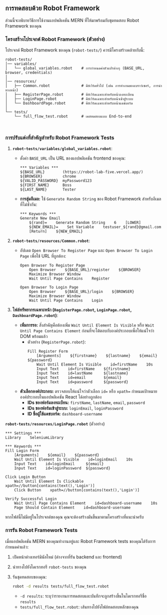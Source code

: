 ## การทดสอบด้วย Robot Framework

ส่วนนี้จะอธิบายวิธีการใช้งานแอปพลิเคชัน MERN ที่ให้มาพร้อมกับชุดทดสอบ Robot Framework ของคุณ

### โครงสร้างโปรเจกต์ Robot Framework (ตัวอย่าง)

โปรเจกต์ Robot Framework ของคุณ (`robot-tests/`) ควรมีโครงสร้างคล้ายกับนี้:

```
robot-tests/
│── variables/
│   └── global_variables.robot    # การกำหนดค่าตัวแปรต่างๆ (BASE_URL, browser, credentials)
│
│── resources/
│   ├── Common.robot              # คีย์เวิร์ดทั่วไป (เช่น การทำงานของเบราว์เซอร์, การนำทางหน้า)
│   ├── RegisterPage.robot        # คีย์เวิร์ดเฉพาะสำหรับหน้าลงทะเบียน
│   ├── LoginPage.robot           # คีย์เวิร์ดเฉพาะสำหรับหน้าเข้าสู่ระบบ
│   └── DashboardPage.robot       # คีย์เวิร์ดเฉพาะสำหรับหน้าแดชบอร์ด
│
└── tests/
    └── full_flow_test.robot      # เคสทดสอบแบบ End-to-end
```
`
`

### การปรับแต่งที่สำคัญสำหรับ Robot Framework Tests

1.  **`robot-tests/variables/global_variables.robot`**:
    *   ตั้งค่า `BASE_URL` เป็น URL ของแอปพลิเคชัน frontend ของคุณ:
        ```robotframework
        *** Variables ***
        ${BASE_URL}        (https://robot-lab-five.vercel.app/)
        ${BROWSER}         chrome
        ${VALID_PASSWORD}  myPassword123
        ${FIRST_NAME}      Boss
        ${LAST_NAME}       Tester
        ```
    *   **การสุ่มอีเมล:** ใช้ `Generate Random String` ของ Robot Framework สำหรับอีเมลที่ไม่ซ้ำกัน:
        ```robotframework
        *** Keywords ***
        Generate New Email
            ${rand}=    Generate Random String    6    [LOWER]
            ${NEW_EMAIL}=    Set Variable    testuser_${rand}@gmail.com
            [Return]    ${NEW_EMAIL}
        ```

2.  **`robot-tests/resources/Common.robot`**:
    *   อัปเดต `Open Browser To Register Page` และ `Open Browser To Login Page` เพื่อใช้ URL ที่ถูกต้อง:
        ```robotframework
        Open Browser To Register Page
            Open Browser    ${BASE_URL}/register    ${BROWSER}
            Maximize Browser Window
            Wait Until Page Contains    Register

        Open Browser To Login Page
            Open Browser    ${BASE_URL}/login    ${BROWSER}
            Maximize Browser Window
            Wait Until Page Contains    Login
        ```

3.  **ไฟล์ทรัพยากรเฉพาะหน้า (`RegisterPage.robot`, `LoginPage.robot`, `DashboardPage.robot`)**:
    *   **เพิ่มการรอ:** สิ่งสำคัญคือต้องเพิ่ม `Wait Until Element Is Visible` หรือ `Wait Until Page Contains Element` ก่อนที่จะโต้ตอบกับองค์ประกอบเพื่อให้แน่ใจว่า DOM พร้อมแล้ว
        *   ตัวอย่าง (`RegisterPage.robot`):
            ```robotframework
            Fill Register Form
                [Arguments]    ${firstname}    ${lastname}    ${email}    ${password}
                Wait Until Element Is Visible    id=firstName    10s
                Input Text    id=firstName    ${firstname}
                Input Text    id=lastName     ${lastname}
                Input Text    id=email        ${email}
                Input Text    id=password     ${password}
            ```
    *   **ตัวเลือกองค์ประกอบ:** ตรวจสอบให้แน่ใจว่าตัวเลือก `id=` หรือ `xpath=` กำหนดเป้าหมายองค์ประกอบในแอปพลิเคชัน React ได้อย่างถูกต้อง
        *   **IDs ของฟอร์มลงทะเบียน:** `firstName`, `lastName`, `email`, `password`
        *   **IDs ของฟอร์มเข้าสู่ระบบ:** `loginEmail`, `loginPassword`
        *   **ID ชื่อผู้ใช้แดชบอร์ด:** `dashboard-username`

**`robot-tests/resources/LoginPage.robot`** (ตัวอย่าง)

```robotframework
*** Settings ***
Library    SeleniumLibrary

*** Keywords ***
Fill Login Form
    [Arguments]    ${email}    ${password}
    Wait Until Element Is Visible    id=loginEmail    10s
    Input Text    id=loginEmail     ${email}
    Input Text    id=loginPassword  ${password}

Click Login Button
    Wait Until Element Is Clickable    xpath=//button[contains(text(),'Login')]
    Click Button    xpath=//button[contains(text(),'Login')]

Verify Successful Login
    Wait Until Page Contains Element    id=dashboard-username    10s
    Page Should Contain Element    id=dashboard-username
```

หากไฟล์นี้ไม่มีอยู่ในโปรเจกต์ของคุณ คุณจะต้องสร้างมันขึ้นมาตามโครงสร้างที่แนะนำครับ
### การรัน Robot Framework Tests

เมื่อแอปพลิเคชัน MERN ของคุณทำงานอยู่และ Robot Framework tests ของคุณได้รับการกำหนดค่าแล้ว:

1.  เปิดหน้าต่างเทอร์มินัลใหม่ (ต่างจากที่รัน backend และ frontend)
2.  นำทางไปยังไดเรกทอรี `robot-tests` ของคุณ
3.  รันชุดทดสอบของคุณ:

    ```bash
    robot -d results tests/full_flow_test.robot
    ```

    *   `-d results`: ระบุว่ารายงานการทดสอบและบันทึกจะถูกสร้างขึ้นในไดเรกทอรีชื่อ `results`
    *   `tests/full_flow_test.robot`: เส้นทางไปยังไฟล์ทดสอบหลักของคุณ

